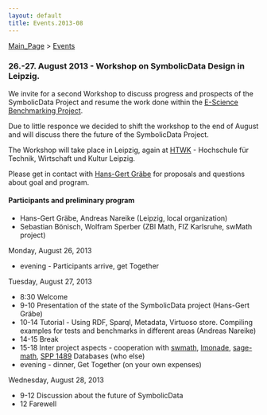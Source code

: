 ```yaml
---
layout: default
title: Events.2013-08
---
```


[Main\_Page](Main_Page "wikilink") \> [Events](Events "wikilink")

### 26.-27. August 2013 - Workshop on SymbolicData Design in Leipzig.

We invite for a second Workshop to discuss progress and prospects of the SymbolicData Project and resume the work done within the [E-Science Benchmarking Project](Projects.EScience "wikilink").

Due to little responce we decided to shift the workshop to the end of August and will discuss there the future of the SymbolicData Project.

The Workshop will take place in Leipzig, again at [HTWK](http://www.htwk-leipzig.de) - Hochschule für Technik, Wirtschaft und Kultur Leipzig.

Please get in contact with [Hans-Gert Gräbe](User:HGG "wikilink") for proposals and questions about goal and program.

#### Participants and preliminary program

-   Hans-Gert Gräbe, Andreas Nareike (Leipzig, local organization)
-   Sebastian Bönisch, Wolfram Sperber (ZBl Math, FIZ Karlsruhe, swMath project)

Monday, August 26, 2013

-   evening - Participants arrive, get Together

Tuesday, August 27, 2013

-   8:30 Welcome
-   9-10 Presentation of the state of the SymbolicData project (Hans-Gert Gräbe)
-   10-14 Tutorial - Using RDF, Sparql, Metadata, Virtuoso store. Compiling examples for tests and benchmarks in different areas (Andreas Nareike)
-   14-15 Break
-   15-18 Inter project aspects - cooperation with [swmath](http://www.swmath.org), [lmonade](http://www.lmona.de/), [sage-math](http://www.sagemath.org), [SPP 1489](http://www.computeralgebra.de) Databases (who else)
-   evening - dinner, Get Together (on your own expenses)

Wednesday, August 28, 2013

-   9-12 Discussion about the future of SymbolicData
-   12 Farewell

